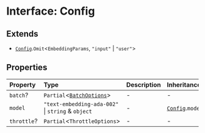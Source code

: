 # Interface: Config

## Extends

- [`Config`](../../Base/interfaces/Config.md).`Omit`\<`EmbeddingParams`, `"input"` \| `"user"`\>

## Properties

| Property | Type | Description | Inheritance | Source |
| :------ | :------ | :------ | :------ | :------ |
| `batch`? | `Partial`\<[`BatchOptions`](BatchOptions.md)\> | - | - | [src/model/types.ts:132](https://github.com/dexaai/llm-tools/blob/5a38bb8/src/model/types.ts#L132) |
| `model` | `"text-embedding-ada-002"` \| `string` & `object` | - | [`Config`](../../Base/interfaces/Config.md).`model` | [src/model/types.ts:131](https://github.com/dexaai/llm-tools/blob/5a38bb8/src/model/types.ts#L131) |
| `throttle`? | `Partial`\<`ThrottleOptions`\> | - | - | [src/model/types.ts:133](https://github.com/dexaai/llm-tools/blob/5a38bb8/src/model/types.ts#L133) |
